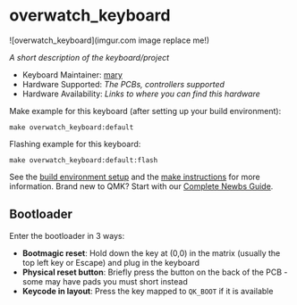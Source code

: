 # overwatch_keyboard

![overwatch_keyboard](imgur.com image replace me!)

*A short description of the keyboard/project*

* Keyboard Maintainer: [mary](https://github.com/mary3587)
* Hardware Supported: *The PCBs, controllers supported*
* Hardware Availability: *Links to where you can find this hardware*

Make example for this keyboard (after setting up your build environment):

    make overwatch_keyboard:default

Flashing example for this keyboard:

    make overwatch_keyboard:default:flash

See the [build environment setup](https://docs.qmk.fm/#/getting_started_build_tools) and the [make instructions](https://docs.qmk.fm/#/getting_started_make_guide) for more information. Brand new to QMK? Start with our [Complete Newbs Guide](https://docs.qmk.fm/#/newbs).

## Bootloader

Enter the bootloader in 3 ways:

* **Bootmagic reset**: Hold down the key at (0,0) in the matrix (usually the top left key or Escape) and plug in the keyboard
* **Physical reset button**: Briefly press the button on the back of the PCB - some may have pads you must short instead
* **Keycode in layout**: Press the key mapped to `QK_BOOT` if it is available
